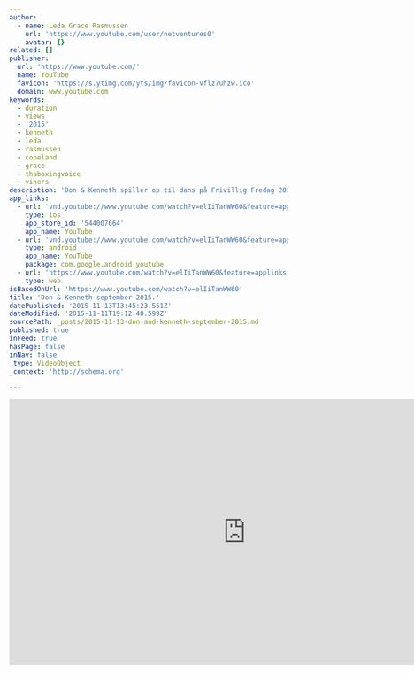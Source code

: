 ```yaml
---
author:
  - name: Leda Grace Rasmussen
    url: 'https://www.youtube.com/user/netventures0'
    avatar: {}
related: []
publisher:
  url: 'https://www.youtube.com/'
  name: YouTube
  favicon: 'https://s.ytimg.com/yts/img/favicon-vflz7uhzw.ico'
  domain: www.youtube.com
keywords:
  - duration
  - views
  - '2015'
  - kenneth
  - leda
  - rasmussen
  - copeland
  - grace
  - thaboxingvoice
  - viners
description: 'Don & Kenneth spiller op til dans på Frivillig Fredag 2015 i SydhavnsCompagniet.'
app_links:
  - url: 'vnd.youtube://www.youtube.com/watch?v=elIiTanWW60&feature=applinks'
    type: ios
    app_store_id: '544007664'
    app_name: YouTube
  - url: 'vnd.youtube://www.youtube.com/watch?v=elIiTanWW60&feature=applinks'
    type: android
    app_name: YouTube
    package: com.google.android.youtube
  - url: 'https://www.youtube.com/watch?v=elIiTanWW60&feature=applinks'
    type: web
isBasedOnUrl: 'https://www.youtube.com/watch?v=elIiTanWW60'
title: 'Don & Kenneth september 2015.'
datePublished: '2015-11-13T13:45:23.551Z'
dateModified: '2015-11-11T19:12:40.599Z'
sourcePath: _posts/2015-11-13-don-and-kenneth-september-2015.md
published: true
inFeed: true
hasPage: false
inNav: false
_type: VideoObject
_context: 'http://schema.org'

---
```

<iframe src="https://cdn.embedly.com/widgets/media.html?src=https%3A%2F%2Fwww.youtube.com%2Fembed%2FelIiTanWW60%3Ffeature%3Doembed&amp;url=https%3A%2F%2Fwww.youtube.com%2Fwatch%3Fv%3DelIiTanWW60&amp;image=https%3A%2F%2Fi.ytimg.com%2Fvi%2FelIiTanWW60%2Fhqdefault.jpg&amp;key=b7d04c9b404c499eba89ee7072e1c4f7&amp;type=text%2Fhtml&amp;schema=youtube" width="854" height="480" scrolling="no" frameborder="0" allowfullscreen="allowfullscreen" style=""></iframe>